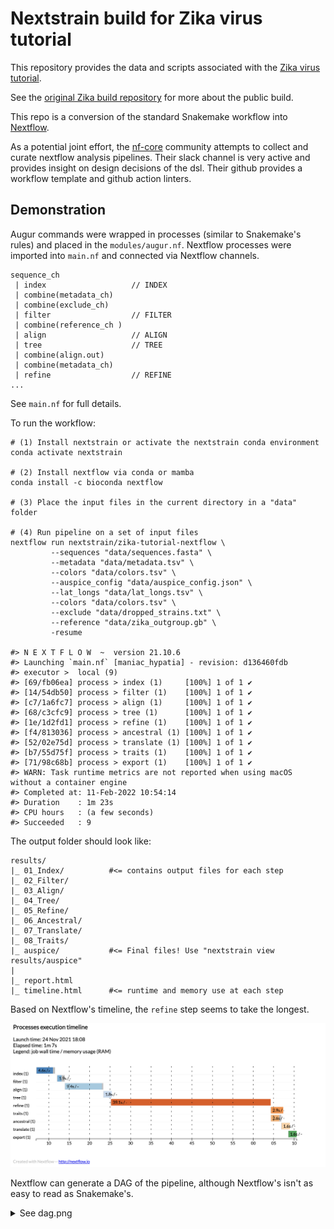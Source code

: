 # Nextstrain build for Zika virus tutorial

This repository provides the data and scripts associated with the [Zika virus tutorial](https://nextstrain.org/docs/getting-started/zika-tutorial).

See the [original Zika build repository](https://github.com/nextstrain/zika) for more about the public build.

This repo is a conversion of the standard Snakemake workflow into [Nextflow](https://www.nextflow.io/).

As a potential joint effort, the [nf-core](https://nf-co.re/) community attempts to collect and curate nextflow analysis pipelines. Their slack channel is very active and provides insight on design decisions of the dsl. Their github provides a workflow template and github action linters.

## Demonstration

Augur commands were wrapped in processes (similar to Snakemake's rules) and placed in the `modules/augur.nf`. Nextflow processes were imported into `main.nf` and connected via Nextflow channels.

```
sequence_ch 
 | index                   // INDEX
 | combine(metadata_ch) 
 | combine(exclude_ch) 
 | filter                  // FILTER
 | combine(reference_ch ) 
 | align                   // ALIGN
 | tree                    // TREE
 | combine(align.out) 
 | combine(metadata_ch) 
 | refine                  // REFINE
...
```

See `main.nf` for full details.

To run the workflow:

```
# (1) Install nextstrain or activate the nextstrain conda environment
conda activate nextstrain

# (2) Install nextflow via conda or mamba
conda install -c bioconda nextflow

# (3) Place the input files in the current directory in a "data" folder

# (4) Run pipeline on a set of input files
nextflow run nextstrain/zika-tutorial-nextflow \
         --sequences "data/sequences.fasta" \
         --metadata "data/metadata.tsv" \
         --colors "data/colors.tsv" \
         --auspice_config "data/auspice_config.json" \
         --lat_longs "data/lat_longs.tsv" \
         --colors "data/colors.tsv" \
         --exclude "data/dropped_strains.txt" \
         --reference "data/zika_outgroup.gb" \
         -resume

#> N E X T F L O W  ~  version 21.10.6
#> Launching `main.nf` [maniac_hypatia] - revision: d136460fdb
#> executor >  local (9)
#> [69/fb06ea] process > index (1)     [100%] 1 of 1 ✔
#> [14/54db50] process > filter (1)    [100%] 1 of 1 ✔
#> [c7/1a6fc7] process > align (1)     [100%] 1 of 1 ✔
#> [68/c3cfc9] process > tree (1)      [100%] 1 of 1 ✔
#> [1e/1d2fd1] process > refine (1)    [100%] 1 of 1 ✔
#> [f4/813036] process > ancestral (1) [100%] 1 of 1 ✔
#> [52/02e75d] process > translate (1) [100%] 1 of 1 ✔
#> [b7/55d75f] process > traits (1)    [100%] 1 of 1 ✔
#> [71/98c68b] process > export (1)    [100%] 1 of 1 ✔
#> WARN: Task runtime metrics are not reported when using macOS without a container engine
#> Completed at: 11-Feb-2022 10:54:14
#> Duration    : 1m 23s
#> CPU hours   : (a few seconds)
#> Succeeded   : 9
```

The output folder should look like:

```
results/
|_ 01_Index/          #<= contains output files for each step
|_ 02_Filter/
|_ 03_Align/
|_ 04_Tree/
|_ 05_Refine/
|_ 06_Ancestral/
|_ 07_Translate/
|_ 08_Traits/
|_ auspice/           #<= Final files! Use "nextstrain view results/auspice"
|
|_ report.html
|_ timeline.html      #<= runtime and memory use at each step
```

Based on Nextflow's timeline, the `refine` step seems to take the longest.

![](docs/timeline.png)

Nextflow can generate a DAG of the pipeline, although Nextflow's isn't as easy to read as Snakemake's.

<details><summary>See dag.png</summary>

![](dag.png)

</details>

<!--

## Next steps

There are probably many more complicated pre-processing steps in the Snakemake file, and other difficult use cases:

* [ncov/workflow](https://github.com/nextstrain/ncov/tree/master/workflow)
* [ncov/my_profiles](https://github.com/nextstrain/ncov/tree/master/my_profiles)

Other tasks may include: 

* Creating `profile` configurations for conda, docker, and aws.
* Incorporating data pre-processing steps

Other workflow languages include [WDL from the Broad Institute](https://github.com/broadinstitute/cromwell) which runs on Cromwell execution engine. A [WDL instance of the zika pipeline](https://github.com/nextstrain/zika-tutorial/tree/wdl) was created by huddlej.  
-->
